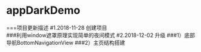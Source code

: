 # appDarkDemo
===项目更新描述
#1.2018-11-28 创建项目<br>
###利用window遮罩原理实现简单的夜间模式
#2.2018-12-02 升级
###1）底部导航BottomNavigationView
###2）主页结构搭建
